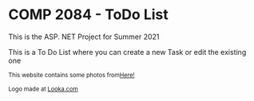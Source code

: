 <h1>COMP 2084 - ToDo List </h1>
<p>This is the ASP. NET Project for Summer 2021 </p>
<p>This is a To Do List where you can create a new Task or edit the existing one </p>
<footer>
    <p><small>This website contains some photos from<a href="https://blog.lulu.com/to-do-list/">Here!</a></small></p>
    <p><small>Logo made at <a href=" https://looka.com" target="_blank">Looka.com</a> </small></p>
</footer>